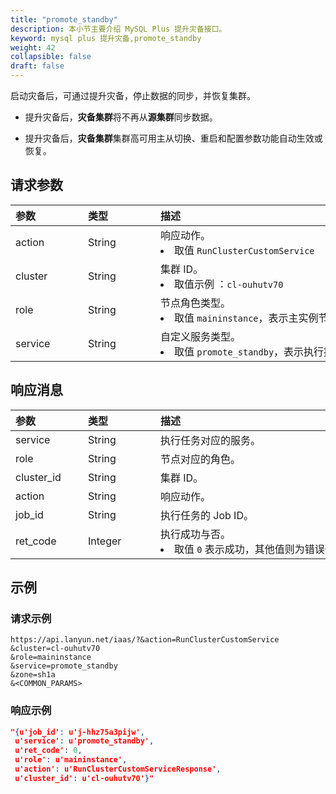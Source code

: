 ```yaml
---
title: "promote_standby"
description: 本小节主要介绍 MySQL Plus 提升灾备接口。 
keyword: mysql plus 提升灾备,promote_standby
weight: 42
collapsible: false
draft: false
---
```


启动灾备后，可通过提升灾备，停止数据的同步，并恢复集群。

- 提升灾备后，**灾备集群**将不再从**源集群**同步数据。

- 提升灾备后，**灾备集群**集群高可用主从切换、重启和配置参数功能自动生效或恢复。

## 请求参数

|<span style="display:inline-block;width:100px">参数</span> |<span style="display:inline-block;width:100px">类型</span>|<span style="display:inline-block;width:380px">描述</span>|<span style="display:inline-block;width:100px">Required</span>|
| :--- | :--- | :--- | :--- |
| action        | String | 响应动作。<li>取值 `RunClusterCustomService`  | Yes      |
| cluster        | String | 集群 ID。<li>取值示例 ：`cl-ouhutv70`  | Yes      |
| role           | String | 节点角色类型。 <li>取值 `maininstance`，表示主实例节点角色类型。 | Yes      |
| service        | String | 自定义服务类型。<li>取值 `promote_standby`，表示执行提升灾备服务。 | Yes      |

## 响应消息

|<span style="display:inline-block;width:100px">参数</span> |<span style="display:inline-block;width:100px">类型</span>|<span style="display:inline-block;width:380px">描述</span>|
| :--- | :--- | :--- | 
| service    | String  | 执行任务对应的服务。                           |
| role       | String  | 节点对应的角色。                               |
| cluster_id | String  | 集群 ID。                                      |
| action     | String  | 响应动作。                                     |
| job_id     | String  | 执行任务的 Job ID。                            |
| ret_code   | Integer | 执行成功与否。<li>取值 `0` 表示成功，其他值则为错误代码。 |

## 示例 

### 请求示例

```url
https://api.lanyun.net/iaas/?&action=RunClusterCustomService
&cluster=cl-ouhutv70
&role=maininstance
&service=promote_standby
&zone=sh1a
&<COMMON_PARAMS>
```

### 响应示例

```json
"{u'job_id': u'j-hhz75a3pijw',
 u'service': u'promote_standby',
 u'ret_code': 0,
 u'role': u'maininstance',
 u'action': u'RunClusterCustomServiceResponse',
 u'cluster_id': u'cl-ouhutv70'}"
```
